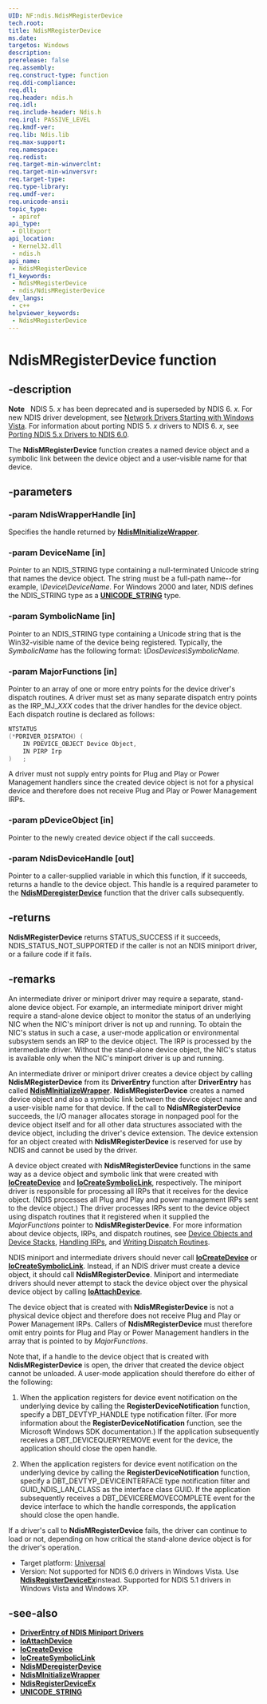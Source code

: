 ```yaml
---
UID: NF:ndis.NdisMRegisterDevice
tech.root: 
title: NdisMRegisterDevice
ms.date: 
targetos: Windows
description: 
prerelease: false
req.assembly: 
req.construct-type: function
req.ddi-compliance: 
req.dll: 
req.header: ndis.h
req.idl: 
req.include-header: Ndis.h
req.irql: PASSIVE_LEVEL
req.kmdf-ver: 
req.lib: Ndis.lib
req.max-support: 
req.namespace: 
req.redist: 
req.target-min-winverclnt: 
req.target-min-winversvr: 
req.target-type: 
req.type-library: 
req.umdf-ver: 
req.unicode-ansi: 
topic_type:
 - apiref
api_type:
 - DllExport
api_location:
 - Kernel32.dll
 - ndis.h
api_name:
 - NdisMRegisterDevice
f1_keywords:
 - NdisMRegisterDevice
 - ndis/NdisMRegisterDevice
dev_langs:
 - c++
helpviewer_keywords:
 - NdisMRegisterDevice
---
```


# NdisMRegisterDevice function

## -description

**Note**   NDIS 5. *x* has been deprecated and is superseded by NDIS 6. *x*. For new NDIS driver development, see [Network Drivers Starting with Windows Vista](https://msdn.microsoft.com/library/Ff570021). For information about porting NDIS 5. *x* drivers to NDIS 6. *x*, see [Porting NDIS 5.x Drivers to NDIS 6.0](https://msdn.microsoft.com/library/Ff570059).

The **NdisMRegisterDevice** function creates a named device object and a symbolic link between the device object and a user-visible name for that device.

## -parameters

### -param NdisWrapperHandle [in]

Specifies the handle returned by [**NdisMInitializeWrapper**](ff553547\(v=vs.85\).md).

### -param DeviceName [in]

Pointer to an NDIS\_STRING type containing a null-terminated Unicode string that names the device object. The string must be a full-path name--for example, *\\Device\\DeviceName*. For Windows 2000 and later, NDIS defines the NDIS\_STRING type as a [**UNICODE\_STRING**](https://msdn.microsoft.com/library/Ff564879) type.

### -param SymbolicName [in]

Pointer to an NDIS\_STRING type containing a Unicode string that is the Win32-visible name of the device being registered. Typically, the *SymbolicName* has the following format: *\\DosDevices\\SymbolicName*.

### -param MajorFunctions [in]

Pointer to an array of one or more entry points for the device driver's dispatch routines. A driver must set as many separate dispatch entry points as the IRP\_MJ\_*XXX* codes that the driver handles for the device object. Each dispatch routine is declared as follows:

```cpp
NTSTATUS
(*PDRIVER_DISPATCH) (
    IN PDEVICE_OBJECT Device Object,
    IN PIRP Irp
)   ;
```

A driver must not supply entry points for Plug and Play or Power Management handlers since the created device object is not for a physical device and therefore does not receive Plug and Play or Power Management IRPs.

### -param pDeviceObject [in]

Pointer to the newly created device object if the call succeeds.

### -param NdisDeviceHandle [out]

Pointer to a caller-supplied variable in which this function, if it succeeds, returns a handle to the device object. This handle is a required parameter to the [**NdisMDeregisterDevice**](ff553490\(v=vs.85\).md) function that the driver calls subsequently.

## -returns

**NdisMRegisterDevice** returns STATUS\_SUCCESS if it succeeds, NDIS\_STATUS\_NOT\_SUPPORTED if the caller is not an NDIS miniport driver, or a failure code if it fails.

## -remarks

An intermediate driver or miniport driver may require a separate, stand-alone device object. For example, an intermediate miniport driver might require a stand-alone device object to monitor the status of an underlying NIC when the NIC's miniport driver is not up and running. To obtain the NIC's status in such a case, a user-mode application or environmental subsystem sends an IRP to the device object. The IRP is processed by the intermediate driver. Without the stand-alone device object, the NIC's status is available only when the NIC's miniport driver is up and running.

An intermediate driver or miniport driver creates a device object by calling **NdisMRegisterDevice** from its **DriverEntry** function after **DriverEntry** has called [**NdisMInitializeWrapper**](ff553547\(v=vs.85\).md). **NdisMRegisterDevice** creates a named device object and also a symbolic link between the device object name and a user-visible name for that device. If the call to **NdisMRegisterDevice** succeeds, the I/O manager allocates storage in nonpaged pool for the device object itself and for all other data structures associated with the device object, including the driver's device extension. The device extension for an object created with **NdisMRegisterDevice** is reserved for use by NDIS and cannot be used by the driver.

A device object created with **NdisMRegisterDevice** functions in the same way as a device object and symbolic link that were created with [**IoCreateDevice**](https://msdn.microsoft.com/library/Ff548397) and [**IoCreateSymbolicLink**](https://msdn.microsoft.com/library/Ff549043), respectively. The miniport driver is responsible for processing all IRPs that it receives for the device object. (NDIS processes all Plug and Play and power management IRPs sent to the device object.) The driver processes IRPs sent to the device object using dispatch routines that it registered when it supplied the *MajorFunctions* pointer to **NdisMRegisterDevice**. For more information about device objects, IRPs, and dispatch routines, see [Device Objects and Device Stacks](https://msdn.microsoft.com/library/Ff543153), [Handling IRPs](https://msdn.microsoft.com/library/Ff546847), and [Writing Dispatch Routines](https://msdn.microsoft.com/library/Ff566407).

NDIS miniport and intermediate drivers should never call [**IoCreateDevice**](https://msdn.microsoft.com/library/Ff548397) or [**IoCreateSymbolicLink**](https://msdn.microsoft.com/library/Ff549043). Instead, if an NDIS driver must create a device object, it should call **NdisMRegisterDevice**. Miniport and intermediate drivers should never attempt to stack the device object over the physical device object by calling [**IoAttachDevice**](https://msdn.microsoft.com/library/Ff548294).

The device object that is created with **NdisMRegisterDevice** is not a physical device object and therefore does not receive Plug and Play or Power Management IRPs. Callers of **NdisMRegisterDevice** must therefore omit entry points for Plug and Play or Power Management handlers in the array that is pointed to by *MajorFunctions*.

Note that, if a handle to the device object that is created with **NdisMRegisterDevice** is open, the driver that created the device object cannot be unloaded. A user-mode application should therefore do either of the following:

1.  When the application registers for device event notification on the underlying device by calling the **RegisterDeviceNotification** function, specify a DBT\_DEVTYP\_HANDLE type notification filter. (For more information about the **RegisterDeviceNotification** function, see the Microsoft Windows SDK documentation.) If the application subsequently receives a DBT\_DEVICEQUERYREMOVE event for the device, the application should close the open handle.

2.  When the application registers for device event notification on the underlying device by calling the **RegisterDeviceNotification** function, specify a DBT\_DEVTYP\_DEVICEINTERFACE type notification filter and GUID\_NDIS\_LAN\_CLASS as the interface class GUID. If the application subsequently receives a DBT\_DEVICEREMOVECOMPLETE event for the device interface to which the handle corresponds, the application should close the open handle.

If a driver's call to **NdisMRegisterDevice** fails, the driver can continue to load or not, depending on how critical the stand-alone device object is for the driver's operation.

- Target platform: [Universal](https://go.microsoft.com/fwlink/p/?linkid=531356)
- Version: Not supported for NDIS 6.0 drivers in Windows Vista. Use <a href="https://msdn.microsoft.com/library/Ff564518"><strong>NdisRegisterDeviceEx</strong></a>instead. Supported for NDIS 5.1 drivers in Windows Vista and Windows XP.

## -see-also

- [**DriverEntry of NDIS Miniport Drivers**](https://msdn.microsoft.com/library/Ff548818)
- [**IoAttachDevice**](https://msdn.microsoft.com/library/Ff548294)
- [**IoCreateDevice**](https://msdn.microsoft.com/library/Ff548397)
- [**IoCreateSymbolicLink**](https://msdn.microsoft.com/library/Ff549043)
- [**NdisMDeregisterDevice**](ff553490\(v=vs.85\).md)
- [**NdisMInitializeWrapper**](ff553547\(v=vs.85\).md)
- [**NdisRegisterDeviceEx**](https://msdn.microsoft.com/library/Ff564518)
- [**UNICODE\_STRING**](https://msdn.microsoft.com/library/Ff564879)
